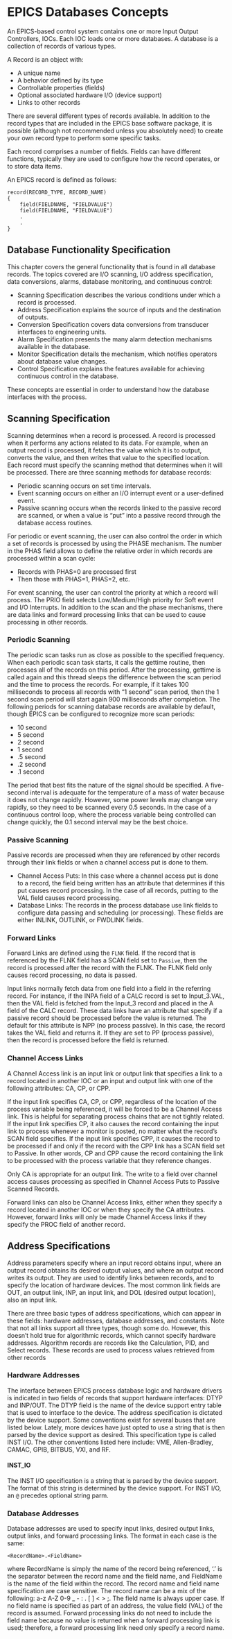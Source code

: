 # EPICS Databases Concepts

An EPICS-based control system contains one or more Input Output Controllers, IOCs. Each IOC loads one or more databases.
A database is a collection of records of various types.

A Record is an object with:
* A unique name
* A behavior defined by its type
* Controllable properties (fields)
* Optional associated hardware I/O (device support)
* Links to other records

There are several different types of records available. In addition to the record types that are included in the EPICS 
base software package, it is possible (although not recommended unless you absolutely need) to create your own record 
type to perform some specific tasks.

Each record comprises a number of fields. Fields can have different functions, typically they are used to configure how 
the record operates, or to store data items.

An EPICS record is defined as follows:
```
record(RECORD_TYPE, RECORD_NAME)
{
    field(FIELDNAME, "FIELDVALUE")
    field(FIELDNAME, "FIELDVALUE")
    .
    .
}
```

## Database Functionality Specification
This chapter covers the general functionality that is found in all database records. The topics covered are I/O scanning, 
I/O address specification, data conversions, alarms, database monitoring, and continuous control:
* Scanning Specification describes the various conditions under which a record is processed.
* Address Specification explains the source of inputs and the destination of outputs.
* Conversion Specification covers data conversions from transducer interfaces to engineering units.
* Alarm Specification presents the many alarm detection mechanisms available in the database.
* Monitor Specification details the mechanism, which notifies operators about database value changes.
* Control Specification explains the features available for achieving continuous control in the database.

These concepts are essential in order to understand how the database interfaces with the process.

## Scanning Specification
Scanning determines when a record is processed. A record is processed when it performs any actions related to its data. 
For example, when an output record is processed, it fetches the value which it is to output, converts the value, and then 
writes that value to the specified location. Each record must specify the scanning method that determines when it will be 
processed. There are three scanning methods for database records:
* Periodic scanning occurs on set time intervals.
* Event scanning occurs on either an I/O interrupt event or a user-defined event.
* Passive scanning occurs when the records linked to the passive record are scanned, or when a value is “put” into a passive
  record through the database access routines.

For periodic or event scanning, the user can also control the order in which a set of records is processed by using the PHASE
mechanism. The number in the PHAS field allows to define the relative order in which records are processed within a scan cycle:
* Records with PHAS=0 are processed first
* Then those with PHAS=1, PHAS=2, etc.

For event scanning, the user can control the priority at which a record will process. The PRIO field selects Low/Medium/High 
priority for Soft event and I/O Interrupts. In addition to the scan and the phase mechanisms, there are data links and forward 
processing links that can be used to cause processing in other records.

### Periodic Scanning
The periodic scan tasks run as close as possible to the specified frequency. When each periodic scan task starts, it calls the 
gettime routine, then processes all of the records on this period. After the processing, gettime is called again and this thread 
sleeps the difference between the scan period and the time to process the records. For example, if it takes 100 milliseconds to 
process all records with “1 second” scan period, then the 1 second scan period will start again 900 milliseconds after completion. 
The following periods for scanning database records are available by default, though EPICS can be configured to recognize more
scan periods:
* 10 second
* 5 second
* 2 second
* 1 second
* .5 second
* .2 second
* .1 second

The period that best fits the nature of the signal should be specified. A five-second interval is adequate for the temperature of 
a mass of water because it does not change rapidly. However, some power levels may change very rapidly, so they need to be scanned 
every 0.5 seconds. In the case of a continuous control loop, where the process variable being controlled can change quickly, the 0.1 
second interval may be the best choice.

### Passive Scanning
Passive records are processed when they are referenced by other records through their link fields or when a channel access put is 
done to them.
* Channel Access Puts: In this case where a channel access put is done to a record, the field being written has an attribute that
  determines if this put causes record processing. In the case of all records, putting to the VAL field causes record processing.
* Database Links: The records in the process database use link fields to configure data passing and scheduling (or processing).
  These fields are either INLINK, OUTLINK, or FWDLINK fields.

### Forward Links
Forward Links are defined using the `FLNK` field. If the record that is referenced by the FLNK field has a SCAN field set to 
`Passive`, then the record is processed after the record with the FLNK. The FLNK field only causes record processing, no data is 
passed.

Input links normally fetch data from one field into a field in the referring record. For instance, if the INPA field of a CALC 
record is set to Input_3.VAL, then the VAL field is fetched from the Input_3 record and placed in the A field of the CALC record. 
These data links have an attribute that specify if a passive record should be processed before the value is returned. The default 
for this attribute is NPP (no process passive). In this case, the record takes the VAL field and returns it. If they are set to 
PP (process passive), then the record is processed before the field is returned.

### Channel Access Links
A Channel Access link is an input link or output link that specifies a link to a record located in another IOC or an input and 
output link with one of the following attributes: CA, CP, or CPP.

If the input link specifies CA, CP, or CPP, regardless of the location of the process variable being referenced, it will be forced 
to be a Channel Access link. This is helpful for separating process chains that are not tightly related. If the input link specifies 
CP, it also causes the record containing the input link to process whenever a monitor is posted, no matter what the record’s SCAN 
field specifies. If the input link specifies CPP, it causes the record to be processed if and only if the record with the CPP link 
has a SCAN field set to Passive. In other words, CP and CPP cause the record containing the link to be processed with the process 
variable that they reference changes.

Only CA is appropriate for an output link. The write to a field over channel access causes processing as specified in Channel Access 
Puts to Passive Scanned Records.

Forward links can also be Channel Access links, either when they specify a record located in another IOC or when they specify the CA 
attributes. However, forward links will only be made Channel Access links if they specify the PROC field of another record.

## Address Specifications
Address parameters specify where an input record obtains input, where an output record obtains its desired output values, and where 
an output record writes its output. They are used to identify links between records, and to specify the location of hardware devices. 
The most common link fields are OUT, an output link, INP, an input link, and DOL (desired output location), also an input link.

There are three basic types of address specifications, which can appear in these fields: hardware addresses, database addresses, and 
constants. Note that not all links support all three types, though some do. However, this doesn’t hold true for algorithmic records, 
which cannot specify hardware addresses. Algorithm records are records like the Calculation, PID, and Select records. These records 
are used to process values retrieved from other records

### Hardware Addresses
The interface between EPICS process database logic and hardware drivers is indicated in two fields of records that support hardware 
interfaces: DTYP and INP/OUT. The DTYP field is the name of the device support entry table that is used to interface to the device. 
The address specification is dictated by the device support. Some conventions exist for several buses that are listed below. Lately,
more devices have just opted to use a string that is then parsed by the device support as desired. This specification type is called 
INST I/O. The other conventions listed here include: VME, Allen-Bradley, CAMAC, GPIB, BITBUS, VXI, and RF.

#### INST_IO
The INST I/O specification is a string that is parsed by the device support. The format of this string is determined by the device 
support. For INST I/O, an `@` precedes optional string parm.

### Database Addresses
Database addresses are used to specify input links, desired output links, output links, and forward processing links. The format in 
each case is the same:
```
<RecordName>.<FieldName>
```
where RecordName is simply the name of the record being referenced, ‘.’ is the separator between the record name and the field name, 
and FieldName is the name of the field within the record. The record name and field name specification are case sensitive. The record
name can be a mix of the following: a-z A-Z 0-9 _ - : . [ ] < > ;. The field name is always upper case. If no field name is specified 
as part of an address, the value field (VAL) of the record is assumed. Forward processing links do not need to include the field name
because no value is returned when a forward processing link is used; therefore, a forward processing link need only specify a record 
name.
